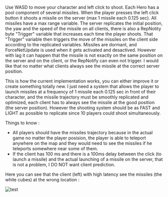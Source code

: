 Use WASD to move your character and left click to shoot. Each Hero has a pool component of several missiles. When the player presses the left click button it shoots a missile on the server (max 1 missile each 0.125 sec).
All missiles have a max range variable. The server replicates the initial position, the yaw and the speed of the missile on all clients, there is also a RepNotity byte "Trigger" variable that increases each time the player shoots. That "Trigger" variable then triggers the move of the missiles on the client side according to the replicated variables.
Missiles are dormant, and ForceNetUpdate is used when it gets activated and desactived.
However with lag it can happen that the missile is not exactly on the same position on the server and on the client, or the RepNotify can even not trigger.
I would like that no matter what clients always see the missile at the correct server position.

This is how the current implementation works, you can either improve it or create something totally new. I just need a system that allows the player to launch missiles at a frequency of 1 missile each 0.125 sec in front of their character, and the missile trajectory must be smoothly replicated and optimized, each client has to always see the missile at the good position (the server position).
However the shooting system should be as FAST and LIGHT as possible to replicate since 10 players could shoot simultaneously.

Things to know :
- All players should have the missiles trajectory because in the actual game no matter the player posision, the player is able to teleport anywhere on the map and they would need to see the missiles if he teleports somewhere near some of them.
- If the client has 100 ms and there is a 100ms delay between the click (to launch a missile) and the actual launching of a missile on the server, that is not a problem, I DO NOT want client prediction.

Here you can see that the client (left) with high latency see the missiles (the white cubes) at the wrong location :

![test](https://i.ibb.co/ccQTV8T7/Capture-d-cran-2025-03-23-144120.png)

